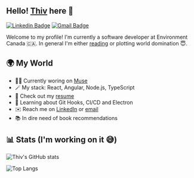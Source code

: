 ## Hello! [Thiv](https://thivagar.com/) here 👋

[![Linkedin Badge](https://img.shields.io/badge/-Thivagar_Nadarajan-blue?style=flat&logo=Linkedin&logoColor=white&link=https://www.linkedin.com/in/thivagar-nadarajan/)](https://www.linkedin.com/in/thivagar-nadarajan/)
[![Gmail Badge](https://img.shields.io/badge/-thiv.nadarajan@gmail.com-red?style=flat&logo=Gmail&logoColor=white&link=mailto:thiv.nadarajan@gmail.com)](mailto:thiv.nadarajan@gmail.com)

Welcome to my profile! I'm currently a software developer at Environment Canada 🇨🇦. In general I'm either [reading](https://www.goodreads.com/user/show/145435240-thivagar) or plotting world domination 😇.

## 🌍 My World

- 👨‍💻 Currently woring on [Muse](https://github.com/ThivagarNadarajan/Muse)
- 🪄 My stack: React, Angular, Node.js, TypeScript
- 💼 Check out my [resume](https://thivagar.com/static/media/Resume.408263f0.pdf)
- 🌱 Learning about Git Hooks, CI/CD and Electron
- ✉️ Reach me on [LinkedIn](https://www.linkedin.com/in/thivagar-nadarajan/) or [email](mailto:thiv.nadarajan@gmail.com)
- 📚 In dire need of book recommendations

## 📊 Stats (I'm working on it 😅)

![Thiv's GitHub stats](https://github-readme-stats.vercel.app/api?username=ThivagarNadarajan)

![Top Langs](https://github-readme-stats.vercel.app/api/top-langs/?username=ThivagarNadarajan&layout=compact)

